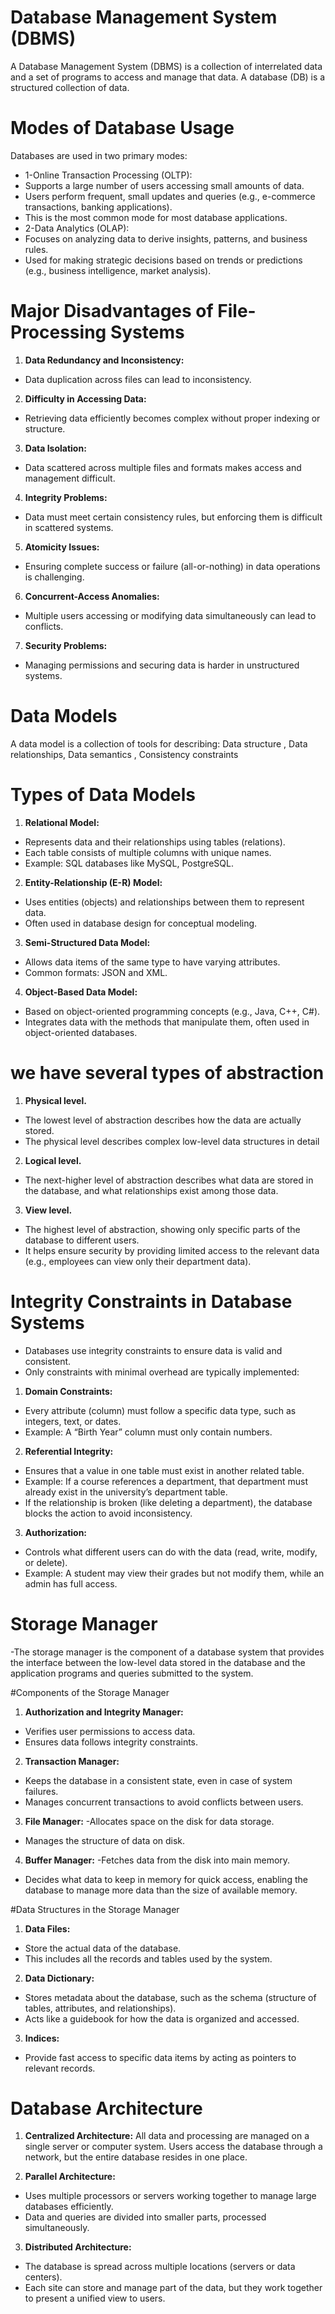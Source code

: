 # Database Management System (DBMS)

A Database Management System (DBMS) is a collection of interrelated data and a set of programs to access and manage that data.
A database (DB) is a structured collection of data.

# Modes of Database Usage

Databases are used in two primary modes:
- 1-Online Transaction Processing (OLTP):
- Supports a large number of users accessing small amounts of data.
- Users perform frequent, small updates and queries (e.g., e-commerce transactions, banking applications).
- This is the most common mode for most database applications.
- 2-Data Analytics (OLAP):
- Focuses on analyzing data to derive insights, patterns, and business rules.
- Used for making strategic decisions based on trends or predictions (e.g., business intelligence, market analysis).

# Major Disadvantages of File-Processing Systems

1. **Data Redundancy and Inconsistency:**
- Data duplication across files can lead to inconsistency.
2. **Difficulty in Accessing Data:**
- Retrieving data efficiently becomes complex without proper indexing or structure.
3. **Data Isolation:**
- Data scattered across multiple files and formats makes access and management difficult.
4. **Integrity Problems:**
- Data must meet certain consistency rules, but enforcing them is difficult in scattered systems.
5. **Atomicity Issues:**
- Ensuring complete success or failure (all-or-nothing) in data operations is challenging.
6. **Concurrent-Access Anomalies:**
- Multiple users accessing or modifying data simultaneously can lead to conflicts.
7. **Security Problems:**
- Managing permissions and securing data is harder in unstructured systems.

# Data Models
A data model is a collection of tools for describing:
Data structure ,
Data relationships,
Data semantics ,
Consistency constraints

# Types of Data Models
1. **Relational Model:**
- Represents data and their relationships using tables (relations).
- Each table consists of multiple columns with unique names.
- Example: SQL databases like MySQL, PostgreSQL.
2. **Entity-Relationship (E-R) Model:**
- Uses entities (objects) and relationships between them to represent data.
- Often used in database design for conceptual modeling.
3. **Semi-Structured Data Model:**
- Allows data items of the same type to have varying attributes.
- Common formats: JSON and XML.
4. **Object-Based Data Model:**
- Based on object-oriented programming concepts (e.g., Java, C++, C#).
- Integrates data with the methods that manipulate them, often used in object-oriented databases.

# we have several types of abstraction 
 1. **Physical level.**
-  The lowest level of abstraction describes how the data are actually stored.
-  The physical level describes complex low-level data structures in detail
2. **Logical level.**
-  The next-higher level of abstraction describes what data are stored in the database, and what relationships exist among those data.
3. **View level.**
- The highest level of abstraction, showing only specific parts of the database to different users.
- It helps ensure security by providing limited access to the relevant data (e.g., employees can view only their department data).

# Integrity Constraints in Database Systems
- Databases use integrity constraints to ensure data is valid and consistent.
- Only constraints with minimal overhead are typically implemented:

1. **Domain Constraints:**
- Every attribute (column) must follow a specific data type, such as integers, text, or dates.
- Example: A “Birth Year” column must only contain numbers.
2. **Referential Integrity:**
- Ensures that a value in one table must exist in another related table.
- Example: If a course references a department, that department must already exist in the university’s department table.
- If the relationship is broken (like deleting a department), the database blocks the action to avoid inconsistency.
3. **Authorization:**
- Controls what different users can do with the data (read, write, modify, or delete).
- Example: A student may view their grades but not modify them, while an admin has full access.

#  Storage Manager
-The storage manager is the component of a database system that provides the interface
 between the low-level data stored in the database and the application programs and
 queries submitted to the system.

 #Components of the Storage Manager

 1. **Authorization and Integrity Manager:**
- Verifies user permissions to access data.
- Ensures data follows integrity constraints.
2. **Transaction Manager:**
- Keeps the database in a consistent state, even in case of system failures.
- Manages concurrent transactions to avoid conflicts between users.
3. **File Manager:**
-Allocates space on the disk for data storage.
- Manages the structure of data on disk.
4. **Buffer Manager:**
-Fetches data from the disk into main memory.
- Decides what data to keep in memory for quick access, enabling the database to manage more data than the size of available memory.

#Data Structures in the Storage Manager
1. **Data Files:**
- Store the actual data of the database.
- This includes all the records and tables used by the system.
2. **Data Dictionary:**
- Stores metadata about the database, such as the schema (structure of tables, attributes, and relationships).
- Acts like a guidebook for how the data is organized and accessed.
3. **Indices:**
- Provide fast access to specific data items by acting as pointers to relevant records.

# Database Architecture
1. **Centralized Architecture:**
All data and processing are managed on a single server or computer system.
Users access the database through a network, but the entire database resides in one place.

2. **Parallel Architecture:**
- Uses multiple processors or servers working together to manage large databases efficiently.
- Data and queries are divided into smaller parts, processed simultaneously.

3. **Distributed Architecture:**
- The database is spread across multiple locations (servers or data centers).
- Each site can store and manage part of the data, but they work together to present a unified view to users.
